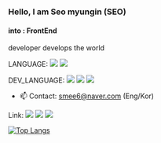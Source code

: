 
### Hello, I am Seo myungin (SEO)
#### into : FrontEnd

developer develops the world

LANGUAGE: 
<img src="https://img.shields.io/badge/한국어-1976D2?style=flat-square&logoColor=white"/>
<img src="https://img.shields.io/badge/English-CC0000?style=flat-square&logoColor=white"/>

DEV_LANGUAGE: 
<img src="https://img.shields.io/badge/JavaScript-F7DF1E?style=flat-square&logo=JavaScript&logoColor=white"/>
<img src="https://img.shields.io/badge/JAVA-007396?style=flat-square&logo=JAVA&logoColor=white"/>
<img src="https://img.shields.io/badge/C++-00599C?style=flat-square&logo=C++&logoColor=white"/>

- 📫 Contact: smee6@naver.com (Eng/Kor) 



Link:
<a href="http://instagram.com/seomyungin" target="_blank"><img src="https://img.shields.io/badge/seomyungin-E4405F?style=flat-square&logo=Instagram&logoColor=white"/></a>
<a href="https://www.youtube.com/channel/UCvJqYX8P_HIfKsmMsJ0M1WA" target="_blank"><img src="https://img.shields.io/badge/YOUTUBE-FF0000?style=flat-square&logo=youtube&logoColor=white"/></a>
<a href="https://smee6.github.io/about" target="_blank"><img src="https://img.shields.io/badge/gitResume-149123?style=flat-square&logoColor=white"/></a>

[![Top Langs](https://github-readme-stats.vercel.app/api/top-langs/?username=smee6&layout=compact&theme=radical)](https://github.com/anuraghazra/github-readme-stats)
